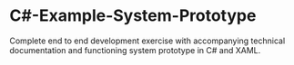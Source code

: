 # C#-Example-System-Prototype
Complete end to end development exercise with accompanying technical documentation and functioning system prototype in C# and XAML.
